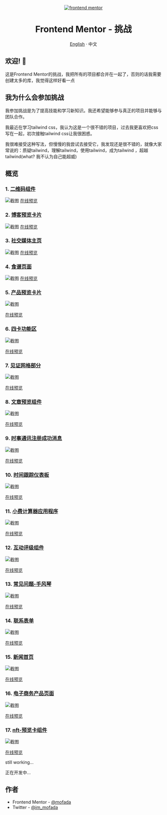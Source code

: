 <div align="center">

<p align="center">
  <a href="https://www.frontendmentor.io/" target="_blank">
         <img alt="frontend mentor" src="resource/frontend-mentor.png" >

  </a>
</p>
<h1>Frontend Mentor - 挑战</h1>

[English](README.md) · 中文

</div>

## 欢迎! 👋

这是Frontend Mentor的挑战，我把所有的项目都合并在一起了，否则的话我需要创建太多的库，我觉得这样好看一点

## 我为什么会参加挑战

我参加挑战是为了提高技能和学习新知识。我还希望能够参与真正的项目并能够与团队合作。

我最近在学习tailwind css，我认为这是一个很不错的项目，过去我更喜欢把css写在一起，初次接触tailwind
css让我很困惑。

我很难接受这种写法，但慢慢的我尝试去接受它，我发现还是很不错的，就像大家常说的：质疑tailwind，理解tailwind，使用tailwind，成为tailwind
，超越tailwind(what? 我不认为自己能超威)

## 概览

### 1. [二维码组件](challenges/qr-code-component)

![截图](challenges/qr-code-component/screenshot/screenshot.png)
[在线预览](https://mofada.github.io/frontend-mentor/challenges/qr-code-component/)

### 2. [博客预览卡片](challenges/blog-preview-card)

![截图](challenges/blog-preview-card/screenshot/screenshot.png)
[在线预览](https://mofada.github.io/frontend-mentor/challenges/blog-preview-card/)

### 3. [社交媒体主页](challenges/social-links-profile)

![截图](challenges/social-links-profile/screenshot/screenshot.png)
[在线预览](https://mofada.github.io/frontend-mentor/challenges/social-links-profile/)

### 4. [食谱页面](challenges/recipe-page)

![截图](challenges/recipe-page/screenshot/screenshot.png)
[在线预览](https://mofada.github.io/frontend-mentor/challenges/recipe-page/)

### 5. [产品预览卡片](challenges/product-preview-card-component)

![截图](challenges/product-preview-card-component/screenshot/screenshot.png)

[在线预览](https://mofada.github.io/frontend-mentor/challenges/product-preview-card-component/)

### 6. [四卡功能区](challenges/four-card-feature-section)

![截图](challenges/four-card-feature-section/screenshot/screenshot.png)

[在线预览](https://mofada.github.io/frontend-mentor/challenges/four-card-feature-section/)

### 7. [见证网格部分](challenges/testimonials-grid-section)

![截图](challenges/testimonials-grid-section/screenshot/screenshot.png)

[在线预览](https://mofada.github.io/frontend-mentor/challenges/testimonials-grid-section/)

### 8. [文章预览组件](challenges/article-preview-component)

![截图](challenges/article-preview-component/screenshot/screenshot.png)

[在线预览](https://mofada.github.io/frontend-mentor/challenges/article-preview-component/)

### 9. [时事通讯注册成功消息](challenges/newsletter-sign-up-with-success-message)

![截图](challenges/newsletter-sign-up-with-success-message/screenshot/screenshot.png)

[在线预览](https://mofada.github.io/frontend-mentor/challenges/newsletter-sign-up-with-success-message/)

### 10. [时间跟踪仪表板](challenges/time-tracking-dashboard)

![截图](challenges/time-tracking-dashboard/screenshot/screenshot.png)

[在线预览](https://mofada.github.io/frontend-mentor/challenges/time-tracking-dashboard/)

### 11. [小费计算器应用程序](challenges/tip-calculator-app)

![截图](challenges/tip-calculator-app/screenshot/screenshot.png)

[在线预览](https://mofada.github.io/frontend-mentor/challenges/time-tracking-dashboard/)

### 12. [互动评级组件](challenges/interactive-rating-component)

![截图](challenges/interactive-rating-component/screenshot/screenshot.png)

[在线预览](https://mofada.github.io/frontend-mentor/challenges/interactive-rating-component/)

### 13. [常见问题-手风琴](challenges/faq-accordion)

![截图](challenges/faq-accordion/screenshot/screenshot.png)

[在线预览](https://mofada.github.io/frontend-mentor/challenges/faq-accordion/)

### 14. [联系表单](challenges/contact-form)

![截图](challenges/contact-form/screenshot/screenshot.png)

[在线预览](https://mofada.github.io/frontend-mentor/challenges/contact-form/)


### 15. [新闻首页](challenges/news-homepage)

![截图](challenges/news-homepage/screenshot/screenshot.png)

[在线预览](https://mofada.github.io/frontend-mentor/challenges/news-homepage/)

### 16. [电子商务产品页面](challenges/ecommerce-product-page)

![截图](challenges/ecommerce-product-page/screenshot/screenshot.png)

[在线预览](https://mofada.github.io/frontend-mentor/challenges/ecommerce-product-page/)

### 17. [nft-预览卡组件](challenges/nft-preview-card-component)

![截图](challenges/nft-preview-card-component/screenshot/screenshot.png)

[在线预览](https://mofada.github.io/frontend-mentor/challenges/nft-preview-card-component/)

still working...


正在开发中...

## 作者

- Frontend Mentor - [@mofada](https://www.frontendmentor.io/profile/mofada)
- Twitter - [@im_mofada](https://x.com/im_mofada)
